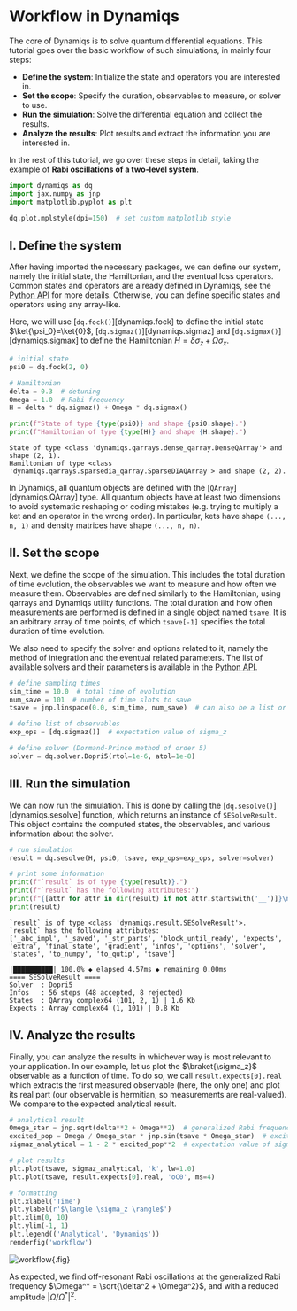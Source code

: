 # Workflow in Dynamiqs

The core of Dynamiqs is to solve quantum differential equations. This tutorial goes over the basic workflow of such simulations, in mainly four steps:

- **Define the system**: Initialize the state and operators you are interested in.
- **Set the scope**: Specify the duration, observables to measure, or solver to use.
- **Run the simulation**: Solve the differential equation and collect the results.
- **Analyze the results**: Plot results and extract the information you are interested in.

In the rest of this tutorial, we go over these steps in detail, taking the example of **Rabi oscillations of a two-level system**.

```python
import dynamiqs as dq
import jax.numpy as jnp
import matplotlib.pyplot as plt

dq.plot.mplstyle(dpi=150)  # set custom matplotlib style
```

## I. Define the system

After having imported the necessary packages, we can define our system, namely the initial state, the Hamiltonian, and the eventual loss operators. Common states and operators are already defined in Dynamiqs, see the [Python API](../../python_api/index.md) for more details. Otherwise, you can define specific states and operators using any array-like.

Here, we will use [`dq.fock()`][dynamiqs.fock] to define the initial state $\ket{\psi_0}=\ket{0}$, [`dq.sigmaz()`][dynamiqs.sigmaz] and [`dq.sigmax()`][dynamiqs.sigmax] to define the Hamiltonian $H = \delta \sigma_z + \Omega \sigma_x$.

```python
# initial state
psi0 = dq.fock(2, 0)

# Hamiltonian
delta = 0.3  # detuning
Omega = 1.0  # Rabi frequency
H = delta * dq.sigmaz() + Omega * dq.sigmax()

print(f"State of type {type(psi0)} and shape {psi0.shape}.")
print(f"Hamiltonian of type {type(H)} and shape {H.shape}.")
```

```text title="Output"
State of type <class 'dynamiqs.qarrays.dense_qarray.DenseQArray'> and shape (2, 1).
Hamiltonian of type <class 'dynamiqs.qarrays.sparsedia_qarray.SparseDIAQArray'> and shape (2, 2).
```

In Dynamiqs, all quantum objects are defined with the [`QArray`][dynamiqs.QArray] type. All quantum objects have at least two dimensions to avoid systematic reshaping or coding mistakes (e.g. trying to multiply a ket and an operator in the wrong order). In particular, kets have shape `(..., n, 1)` and density matrices have shape `(..., n, n)`.

## II. Set the scope

Next, we define the scope of the simulation. This includes the total duration of time evolution, the observables we want to measure and how often we measure them. Observables are defined similarly to the Hamiltonian, using qarrays and Dynamiqs utility functions. The total duration and how often measurements are performed is defined in a single object named `tsave`. It is an arbitrary array of time points, of which `tsave[-1]` specifies the total duration of time evolution.

We also need to specify the solver and options related to it, namely the method of integration and the eventual related parameters. The list of available solvers and their parameters is available in the [Python API](../../python_api/index.md).

```python
# define sampling times
sim_time = 10.0  # total time of evolution
num_save = 101  # number of time slots to save
tsave = jnp.linspace(0.0, sim_time, num_save)  # can also be a list or a NumPy array

# define list of observables
exp_ops = [dq.sigmaz()]  # expectation value of sigma_z

# define solver (Dormand-Prince method of order 5)
solver = dq.solver.Dopri5(rtol=1e-6, atol=1e-8)
```

## III. Run the simulation

We can now run the simulation. This is done by calling the [`dq.sesolve()`][dynamiqs.sesolve] function, which returns an instance of `SESolveResult`. This object contains the computed states, the observables, and various information about the solver.

```python
# run simulation
result = dq.sesolve(H, psi0, tsave, exp_ops=exp_ops, solver=solver)

# print some information
print(f"`result` is of type {type(result)}.")
print(f"`result` has the following attributes:")
print(f"{[attr for attr in dir(result) if not attr.startswith('__')]}\n")
print(result)
```

```text title="Output"
`result` is of type <class 'dynamiqs.result.SESolveResult'>.
`result` has the following attributes:
['_abc_impl', '_saved', '_str_parts', 'block_until_ready', 'expects', 'extra', 'final_state', 'gradient', 'infos', 'options', 'solver', 'states', 'to_numpy', 'to_qutip', 'tsave']

|██████████| 100.0% ◆ elapsed 4.57ms ◆ remaining 0.00ms
==== SESolveResult ====
Solver  : Dopri5
Infos   : 56 steps (48 accepted, 8 rejected)
States  : QArray complex64 (101, 2, 1) | 1.6 Kb
Expects : Array complex64 (1, 101) | 0.8 Kb
```

## IV. Analyze the results

Finally, you can analyze the results in whichever way is most relevant to your application. In our example, let us plot the $\braket{\sigma_z}$ observable as a function of time. To do so, we call `result.expects[0].real` which extracts the first measured observable (here, the only one) and plot its real part (our observable is hermitian, so measurements are real-valued). We compare to the expected analytical result.

```python
# analytical result
Omega_star = jnp.sqrt(delta**2 + Omega**2)  # generalized Rabi frequency
excited_pop = Omega / Omega_star * jnp.sin(tsave * Omega_star)  # excited population
sigmaz_analytical = 1 - 2 * excited_pop**2  # expectation value of sigma_z

# plot results
plt.plot(tsave, sigmaz_analytical, 'k', lw=1.0)
plt.plot(tsave, result.expects[0].real, 'oC0', ms=4)

# formatting
plt.xlabel('Time')
plt.ylabel(r'$\langle \sigma_z \rangle$')
plt.xlim(0, 10)
plt.ylim(-1, 1)
plt.legend(('Analytical', 'Dynamiqs'))
renderfig('workflow')
```

![workflow](../../figs_docs/workflow.png){.fig}

As expected, we find off-resonant Rabi oscillations at the generalized Rabi frequency $\Omega^* = \sqrt{\delta^2 + \Omega^2}$, and with a reduced amplitude $|\Omega / \Omega^*|^2$.
